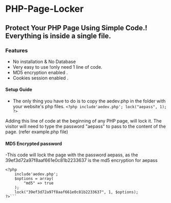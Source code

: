 # PHP-Page-Locker
Protect Your PHP Page Using Simple Code.! Everything is inside a single file.
----------------
### Features

- No installation & No Database
- Very easy to use !only need 1 line of code.
- MD5 encryption enabled .
- Cookies session enabled .

#### Setup Guide

- The only thing you have to do is to copy the aedev.php in the folder with your website's php files.
```<?php include'aedev.php'; lock("aepass", 1); ?>```

Adding this line of code at the beginning of any PHP page, will lock it. The visitor will need to type
the password "aepass" to pass to the content of the page. (refer example.php file)
#### MD5 Encrypted password

-This code will lock the page with the password aepass, as the 39ef3d72a97f8aaf661e0c81b2233637 is the md5 encryption for aepass

```
<?php
    include'aedev.php';
    $options = array(
        "md5" => true
    );
    lock("39ef3d72a97f8aaf661e0c81b2233637", 1, $options);
?>```
